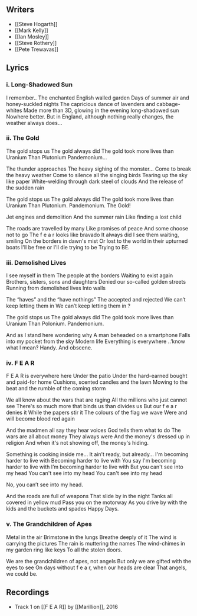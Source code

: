 ## Writers

- [[Steve Hogarth]]
- [[Mark Kelly]]
- [[Ian Mosley]]
- [[Steve Rothery]]
- [[Pete Trewavas]]

## Lyrics

### i. Long-Shadowed Sun

I remember..
The enchanted English walled garden
Days of summer air and honey-suckled nights
The capricious dance of lavenders and cabbage-whites
Made more than 3D, glowing in the evening long-shadowed sun
Nowhere better. But in England, although nothing really changes, the weather always does…

### ii. The Gold

The gold stops us
The gold always did
The gold took more lives than Uranium
Than Plutonium
Pandemonium…

The thunder approaches
The heavy sighing of the monster…
Come to break the heavy weather
Come to silence all the singing birds
Tearing up the sky like paper
White-welding through dark steel of clouds
And the release of the sudden rain

The gold stops us
The gold always did
The gold took more lives than Uranium
Than Plutonium. Pandemonium.
The Gold!

Jet engines and demolition
And the summer rain
Like finding a lost child

The roads are travelled by many
Like promises of peace
And some choose not to go
The f e a r looks like bravado
It always did
I see them waiting, smiling
On the borders in dawn's mist
Or lost to the world in their upturned boats
I'll be free or I'll die trying to be
Trying to BE.

### iii. Demolished Lives

I see myself in them
The people at the borders
Waiting to exist again
Brothers, sisters, sons and daughters
Denied our so-called golden streets
Running from demolished lives
Into walls

The “haves” and the “have nothings”
The accepted and rejected
We can’t keep letting them in
We can’t keep letting them in ?

The gold stops us
The gold always did
The gold took more lives than Uranium
Than Polonium. Pandemonium.

And as I stand here wondering why
A man beheaded on a smartphone
Falls into my pocket from the sky
Modern life
Everything is everywhere ..’know what I mean?
Handy.
And obscene.

### iv. F E A R

F E A R is everywhere here
Under the patio
Under the hard-earned bought and paid-for home
Cushions, scented candles and the lawn
Mowing to the beat and the rumble of the coming storm

We all know about the wars that are raging
All the millions who just cannot see
There's so much more that binds us than divides us
But our f e a r denies it
While the papers stir it
The colours of the flag we wave
Were and will become blood red again

And the madmen all say they hear voices
God tells them what to do
The wars are all about money
They always were
And the money's dressed up in religion
And when it's not showing off, the money's hiding.

Something is cooking inside me...
It ain’t ready, but already…
I'm becoming harder to live with
Becoming harder to live with
You say I'm becoming harder to live with
I’m becoming harder to live with
But you can't see into my head
You can't see into my head
You can't see into my head

No, you can’t see into my head.

And the roads are full of weapons
That slide by in the night
Tanks all covered in yellow mud
Pass you on the motorway
As you drive by with the kids and the buckets and spades
Happy Days.

### v. The Grandchildren of Apes

Metal in the air
Brimstone in the lungs
Breathe deeply of it
The wind is carrying the pictures
The rain is muttering the names
The wind-chimes in my garden ring like keys
To all the stolen doors.

We are the grandchildren of apes, not angels
But only we are gifted with the eyes to see
On days without f e a r, when our heads are clear
That angels, we could be.

## Recordings

<!--query:recordings-->
- Track 1 on [[F E A R]] by [[Marillion]], 2016
<!--/query-->
